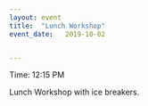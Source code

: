 ```yaml
---
layout: event
title:  "Lunch Workshop"
event_date:   2019-10-02


---
```


Time: 12:15 PM

Lunch Workshop with ice breakers.

